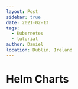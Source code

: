 ```yaml
---
layout: Post
sidebar: true
date: 2021-02-13
tags:
  - Kubernetes
  - tutorial
author: Daniel
location: Dublin, Ireland
---
```


# Helm Charts



<tutorial-call-to-action-link title="Prev module" to="./4-persistent-volumes" />